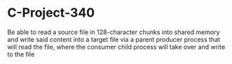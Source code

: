 # C-Project-340
Be able to read a source file in 128-character chunks into shared memory and write said content into a target file via a parent producer process that will read the file, where the consumer child process will take over and write to the file
